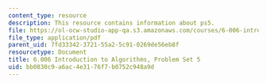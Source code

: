 ```yaml
---
content_type: resource
description: This resource contains information about ps5.
file: https://ol-ocw-studio-app-qa.s3.amazonaws.com/courses/6-006-introduction-to-algorithms-fall-2011/bb0830c9a6ac4e3176f7b0752c948a9d_MIT6_006F11_ps5.pdf
file_type: application/pdf
parent_uid: 7fd33342-3721-55a2-5c91-0269de56eb8f
resourcetype: Document
title: 6.006 Introduction to Algorithms, Problem Set 5
uid: bb0830c9-a6ac-4e31-76f7-b0752c948a9d
---
```

